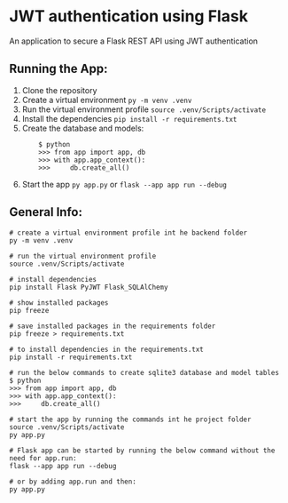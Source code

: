 # JWT authentication using Flask
An application to secure a Flask REST API using JWT authentication

## Running the App:
1. Clone the repository
2. Create a virtual environment `py -m venv .venv`
3. Run the virtual environment profile `source .venv/Scripts/activate`
4. Install the dependencies `pip install -r requirements.txt`
5. Create the database and models:
    ```
        $ python
        >>> from app import app, db
        >>> with app.app_context():
        >>>     db.create_all()
    ```
6. Start the app `py app.py` or `flask --app app run --debug`

## General Info:
```
# create a virtual environment profile int he backend folder
py -m venv .venv
```

```
# run the virtual environment profile
source .venv/Scripts/activate
```

```
# install dependencies
pip install Flask PyJWT Flask_SQLAlChemy
```

```
# show installed packages
pip freeze

# save installed packages in the requirements folder
pip freeze > requirements.txt

# to install dependencies in the requirements.txt
pip install -r requirements.txt
```

```
# run the below commands to create sqlite3 database and model tables
$ python
>>> from app import app, db
>>> with app.app_context():
>>>     db.create_all()
```

```
# start the app by running the commands int he project folder
source .venv/Scripts/activate
py app.py
```

```
# Flask app can be started by running the below command without the need for app.run:
flask --app app run --debug

# or by adding app.run and then:
py app.py
```